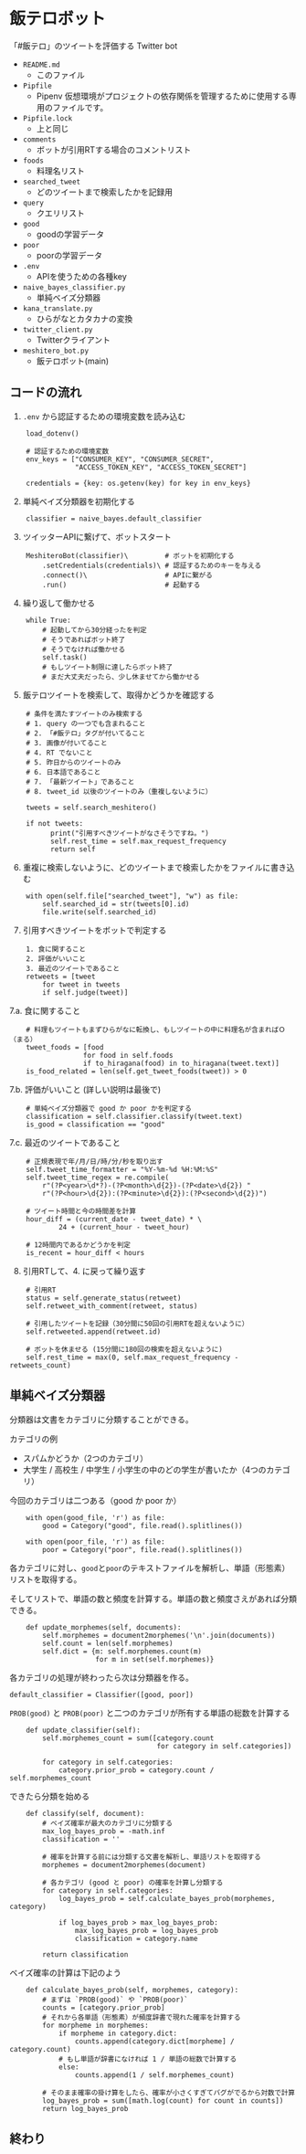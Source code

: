# 飯テロボット

「#飯テロ」のツイートを評価する Twitter bot

- `README.md`
  - このファイル
- `Pipfile`
  - Pipenv 仮想環境がプロジェクトの依存関係を管理するために使用する専用のファイルです。
- `Pipfile.lock`
  - 上と同じ
- `comments`
  - ボットが引用RTする場合のコメントリスト
- `foods`
  - 料理名リスト
- `searched_tweet`
  - どのツイートまで検索したかを記録用
- `query`
  - クエリリスト
- `good`
  - goodの学習データ
- `poor`
  - poorの学習データ
- `.env`
  - APIを使うための各種key
- `naive_bayes_classifier.py`
  - 単純ベイズ分類器
- `kana_translate.py`
  - ひらがなとカタカナの変換
- `twitter_client.py`
  - Twitterクライアント
- `meshitero_bot.py`
  - 飯テロボット(main)

## コードの流れ
1. `.env` から認証するための環境変数を読み込む
```
    load_dotenv()

    # 認証するための環境変数
    env_keys = ["CONSUMER_KEY", "CONSUMER_SECRET",
                "ACCESS_TOKEN_KEY", "ACCESS_TOKEN_SECRET"]

    credentials = {key: os.getenv(key) for key in env_keys}
```
2. 単純ベイズ分類器を初期化する
```
    classifier = naive_bayes.default_classifier
```
3. ツイッターAPIに繋げて、ボットスタート
```
    MeshiteroBot(classifier)\         # ボットを初期化する
        .setCredentials(credentials)\ # 認証するためのキーを与える
        .connect()\                   # APIに繋がる
        .run()                        # 起動する
```
4. 繰り返して働かせる
```
    while True:
        # 起動してから30分経ったを判定
        # そうであればボット終了
        # そうでなければ働かせる
        self.task()
        # もしツイート制限に達したらボット終了
        # まだ大丈夫だったら、少し休ませてから働かせる
```
5. 飯テロツイートを検索して、取得かどうかを確認する
```
    # 条件を満たすツイートのみ検索する
    # 1. query の一つでも含まれること
    # 2. 「#飯テロ」タグが付いてること
    # 3. 画像が付いてること
    # 4. RT でないこと
    # 5. 昨日からのツイートのみ
    # 6. 日本語であること
    # 7. 「最新ツイート」であること
    # 8. tweet_id 以後のツイートのみ（重複しないように）

    tweets = self.search_meshitero()

    if not tweets:
          print("引用すべきツイートがなさそうですね。")
          self.rest_time = self.max_request_frequency
          return self
```
6. 重複に検索しないように、どのツイートまで検索したかをファイルに書き込む
```
    with open(self.file["searched_tweet"], "w") as file:
        self.searched_id = str(tweets[0].id)
        file.write(self.searched_id)
```
7. 引用すべきツイートをボットで判定する
```
    1. 食に関すること
    2. 評価がいいこと
    3. 最近のツイートであること
    retweets = [tweet
        for tweet in tweets
        if self.judge(tweet)]
```
7.a. 食に関すること
```
    # 料理もツイートもまずひらがなに転換し、もしツイートの中に料理名が含まればＯ（まる）
    tweet_foods = [food
                  for food in self.foods
                  if to_hiragana(food) in to_hiragana(tweet.text)]
    is_food_related = len(self.get_tweet_foods(tweet)) > 0
```
7.b. 評価がいいこと (詳しい説明は最後で)
```
    # 単純ベイズ分類器で good か poor かを判定する
    classification = self.classifier.classify(tweet.text)
    is_good = classification == "good"
```
7.c. 最近のツイートであること
```
    # 正規表現で年/月/日/時/分/秒を取り出す
    self.tweet_time_formatter = "%Y-%m-%d %H:%M:%S"
    self.tweet_time_regex = re.compile(
        r"(?P<year>\d*?)-(?P<month>\d{2})-(?P<date>\d{2}) "
        r"(?P<hour>\d{2}):(?P<minute>\d{2}):(?P<second>\d{2})")
    
    # ツイート時間と今の時間差を計算
    hour_diff = (current_date - tweet_date) * \
            24 + (current_hour - tweet_hour)

    # 12時間内であるかどうかを判定
    is_recent = hour_diff < hours
```
8. 引用RTして、4. に戻って繰り返す
```
    # 引用RT
    status = self.generate_status(retweet)
    self.retweet_with_comment(retweet, status)

    # 引用したツイートを記録（30分間に50回の引用RTを超えないように）
    self.retweeted.append(retweet.id)

    # ボットを休ませる (15分間に180回の検索を超えないように)
    self.rest_time = max(0, self.max_request_frequency - retweets_count)
```

## 単純ベイズ分類器
分類器は文書をカテゴリに分類することができる。

カテゴリの例
- スパムかどうか（2つのカテゴリ）
- 大学生 / 高校生 / 中学生 / 小学生の中のどの学生が書いたか（4つのカテゴリ）

今回のカテゴリは二つある（good か poor か）
```
    with open(good_file, 'r') as file:
        good = Category("good", file.read().splitlines())

    with open(poor_file, 'r') as file:
        poor = Category("poor", file.read().splitlines())
```
各カテゴリに対し、`good`と`poor`のテキストファイルを解析し、単語（形態素）リストを取得する。

そしてリストで、単語の数と頻度を計算する。単語の数と頻度さえがあれば分類できる。
```
    def update_morphemes(self, documents):
        self.morphemes = document2morphemes('\n'.join(documents))
        self.count = len(self.morphemes)
        self.dict = {m: self.morphemes.count(m)
                     for m in set(self.morphemes)}
```
各カテゴリの処理が終わったら次は分類器を作る。
```
default_classifier = Classifier([good, poor])
```
 `PROB(good)` と `PROB(poor)` と二つのカテゴリが所有する単語の総数を計算する
```
    def update_classifier(self):
        self.morphemes_count = sum([category.count
                                    for category in self.categories])

        for category in self.categories:
            category.prior_prob = category.count / self.morphemes_count
```
できたら分類を始める
```
    def classify(self, document):
        # ベイズ確率が最大のカテゴリに分類する
        max_log_bayes_prob = -math.inf
        classification = ''

        # 確率を計算する前には分類する文書を解析し、単語リストを取得する
        morphemes = document2morphemes(document)

        # 各カテゴリ (good と poor) の確率を計算し分類する
        for category in self.categories:
            log_bayes_prob = self.calculate_bayes_prob(morphemes, category)

            if log_bayes_prob > max_log_bayes_prob:
                max_log_bayes_prob = log_bayes_prob
                classification = category.name

        return classification
```
ベイズ確率の計算は下記のよう
```
    def calculate_bayes_prob(self, morphemes, category):
        # まずは `PROB(good)` や `PROB(poor)`
        counts = [category.prior_prob]
        # それから各単語（形態素）が頻度辞書で現れた確率を計算する
        for morpheme in morphemes:
            if morpheme in category.dict:
                counts.append(category.dict[morpheme] / category.count)
            # もし単語が辞書になければ 1 / 単語の総数で計算する
            else:
                counts.append(1 / self.morphemes_count)

        # そのまま確率の掛け算をしたら、確率が小さくすぎてバグがでるから対数で計算
        log_bayes_prob = sum([math.log(count) for count in counts])
        return log_bayes_prob
```

## 終わり
